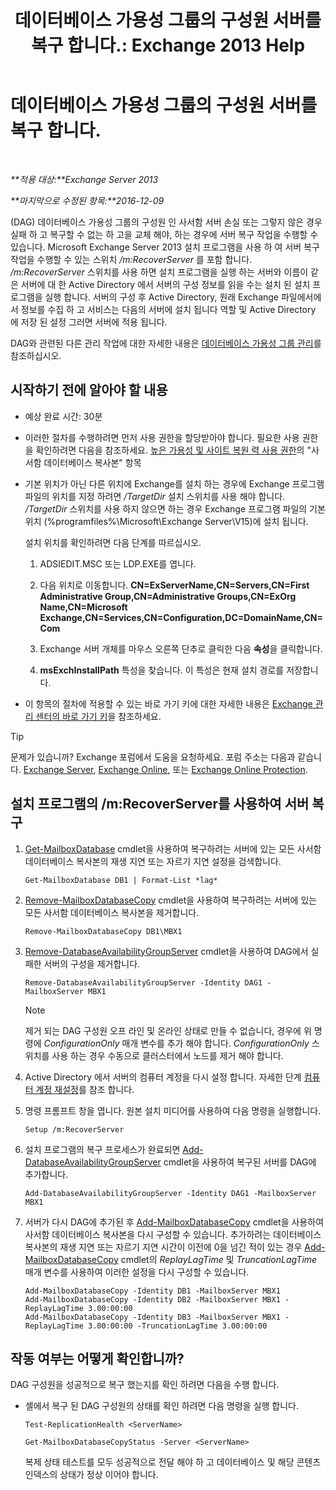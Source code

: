 ﻿---
title: '데이터베이스 가용성 그룹의 구성원 서버를 복구 합니다.: Exchange 2013 Help'
TOCTitle: 데이터베이스 가용성 그룹의 구성원 서버를 복구 합니다.
ms:assetid: eccd8f61-9706-4bb7-a62a-ec7c166f8019
ms:mtpsurl: https://technet.microsoft.com/ko-kr/library/Dd638206(v=EXCHG.150)
ms:contentKeyID: 50484440
ms.date: 05/22/2018
mtps_version: v=EXCHG.150
ms.translationtype: MT
---

# 데이터베이스 가용성 그룹의 구성원 서버를 복구 합니다.

 

_**적용 대상:**Exchange Server 2013_

_**마지막으로 수정된 항목:**2016-12-09_

(DAG) 데이터베이스 가용성 그룹의 구성원 인 사서함 서버 손실 또는 그렇지 않은 경우 실패 하 고 복구할 수 없는 하 고을 교체 해야, 하는 경우에 서버 복구 작업을 수행할 수 있습니다. Microsoft Exchange Server 2013 설치 프로그램을 사용 하 여 서버 복구 작업을 수행할 수 있는 스위치 */m:RecoverServer* 를 포함 합니다. */m:RecoverServer* 스위치를 사용 하면 설치 프로그램을 실행 하는 서버와 이름이 같은 서버에 대 한 Active Directory 에서 서버의 구성 정보를 읽을 수는 설치 된 설치 프로그램을 실행 합니다. 서버의 구성 후 Active Directory, 원래 Exchange 파일에서에서 정보를 수집 하 고 서비스는 다음의 서버에 설치 됩니다 역할 및 Active Directory 에 저장 된 설정 그러면 서버에 적용 됩니다.

DAG와 관련된 다른 관리 작업에 대한 자세한 내용은 [데이터베이스 가용성 그룹 관리](managing-database-availability-groups-exchange-2013-help.md)를 참조하십시오.

## 시작하기 전에 알아야 할 내용

  - 예상 완료 시간: 30분

  - 이러한 절차를 수행하려면 먼저 사용 권한을 할당받아야 합니다. 필요한 사용 권한을 확인하려면 다음을 참조하세요. [높은 가용성 및 사이트 복원 력 사용 권한](high-availability-and-site-resilience-permissions-exchange-2013-help.md)의 "사서함 데이터베이스 복사본" 항목

  - 기본 위치가 아닌 다른 위치에 Exchange를 설치 하는 경우에 Exchange 프로그램 파일의 위치를 지정 하려면 */TargetDir* 설치 스위치를 사용 해야 합니다. */TargetDir* 스위치를 사용 하지 않으면 하는 경우 Exchange 프로그램 파일의 기본 위치 (%programfiles%\\Microsoft\\Exchange Server\\V15)에 설치 됩니다.
    
    설치 위치를 확인하려면 다음 단계를 따르십시오.
    
    1.  ADSIEDIT.MSC 또는 LDP.EXE를 엽니다.
    
    2.  다음 위치로 이동합니다. **CN=ExServerName,CN=Servers,CN=First Administrative Group,CN=Administrative Groups,CN=ExOrg Name,CN=Microsoft Exchange,CN=Services,CN=Configuration,DC=DomainName,CN=Com**
    
    3.  Exchange 서버 개체를 마우스 오른쪽 단추로 클릭한 다음 **속성**을 클릭합니다.
    
    4.  **msExchInstallPath** 특성을 찾습니다. 이 특성은 현재 설치 경로를 저장합니다.

  - 이 항목의 절차에 적용할 수 있는 바로 가기 키에 대한 자세한 내용은 [Exchange 관리 센터의 바로 가기 키](keyboard-shortcuts-in-the-exchange-admin-center-exchange-online-protection-help.md)을 참조하세요.


> [!TIP]
> 문제가 있습니까? Exchange 포럼에서 도움을 요청하세요. 포럼 주소는 다음과 같습니다. <A href="https://go.microsoft.com/fwlink/p/?linkid=60612">Exchange Server</A>, <A href="https://go.microsoft.com/fwlink/p/?linkid=267542">Exchange Online</A>, 또는 <A href="https://go.microsoft.com/fwlink/p/?linkid=285351">Exchange Online Protection</A>.



## 설치 프로그램의 /m:RecoverServer를 사용하여 서버 복구

1.  [Get-MailboxDatabase](https://technet.microsoft.com/ko-kr/library/bb124924\(v=exchg.150\)) cmdlet을 사용하여 복구하려는 서버에 있는 모든 사서함 데이터베이스 복사본의 재생 지연 또는 자르기 지연 설정을 검색합니다.
    
        Get-MailboxDatabase DB1 | Format-List *lag*

2.  [Remove-MailboxDatabaseCopy](https://technet.microsoft.com/ko-kr/library/dd335119\(v=exchg.150\)) cmdlet을 사용하여 복구하려는 서버에 있는 모든 사서함 데이터베이스 복사본을 제거합니다.
    
        Remove-MailboxDatabaseCopy DB1\MBX1

3.  [Remove-DatabaseAvailabilityGroupServer](https://technet.microsoft.com/ko-kr/library/dd297956\(v=exchg.150\)) cmdlet을 사용하여 DAG에서 실패한 서버의 구성을 제거합니다.
    
        Remove-DatabaseAvailabilityGroupServer -Identity DAG1 -MailboxServer MBX1
    

    > [!NOTE]
    > 제거 되는 DAG 구성원 오프 라인 및 온라인 상태로 만들 수 없습니다, 경우에 위 명령에 <EM>ConfigurationOnly</EM> 매개 변수를 추가 해야 합니다. <EM>ConfigurationOnly</EM> 스위치를 사용 하는 경우 수동으로 클러스터에서 노드를 제거 해야 합니다.



4.  Active Directory 에서 서버의 컴퓨터 계정을 다시 설정 합니다. 자세한 단계 [컴퓨터 계정 재설정](http://go.microsoft.com/fwlink/p/?linkid=167188)를 참조 합니다.

5.  명령 프롬프트 창을 엽니다. 원본 설치 미디어를 사용하여 다음 명령을 실행합니다.
    
        Setup /m:RecoverServer

6.  설치 프로그램의 복구 프로세스가 완료되면 [Add-DatabaseAvailabilityGroupServer](https://technet.microsoft.com/ko-kr/library/dd298049\(v=exchg.150\)) cmdlet을 사용하여 복구된 서버를 DAG에 추가합니다.
    
        Add-DatabaseAvailabilityGroupServer -Identity DAG1 -MailboxServer MBX1

7.  서버가 다시 DAG에 추가된 후 [Add-MailboxDatabaseCopy](https://technet.microsoft.com/ko-kr/library/dd298105\(v=exchg.150\)) cmdlet을 사용하여 사서함 데이터베이스 복사본을 다시 구성할 수 있습니다. 추가하려는 데이터베이스 복사본의 재생 지연 또는 자르기 지연 시간이 이전에 0을 넘긴 적이 있는 경우 [Add-MailboxDatabaseCopy](https://technet.microsoft.com/ko-kr/library/dd298105\(v=exchg.150\)) cmdlet의 *ReplayLagTime* 및 *TruncationLagTime* 매개 변수를 사용하여 이러한 설정을 다시 구성할 수 있습니다.
    
        Add-MailboxDatabaseCopy -Identity DB1 -MailboxServer MBX1
        Add-MailboxDatabaseCopy -Identity DB2 -MailboxServer MBX1 -ReplayLagTime 3.00:00:00
        Add-MailboxDatabaseCopy -Identity DB3 -MailboxServer MBX1 -ReplayLagTime 3.00:00:00 -TruncationLagTime 3.00:00:00

## 작동 여부는 어떻게 확인합니까?

DAG 구성원을 성공적으로 복구 했는지를 확인 하려면 다음을 수행 합니다.

  - 셸에서 복구 된 DAG 구성원의 상태를 확인 하려면 다음 명령을 실행 합니다.
    
        Test-ReplicationHealth <ServerName>
    
        Get-MailboxDatabaseCopyStatus -Server <ServerName>
    
    복제 상태 테스트를 모두 성공적으로 전달 해야 하 고 데이터베이스 및 해당 콘텐츠 인덱스의 상태가 정상 이어야 합니다.

